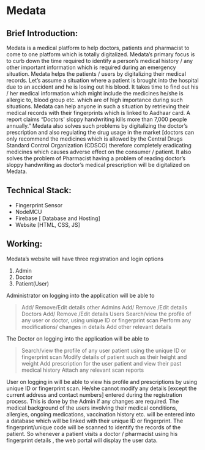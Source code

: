 # **Medata**

## **Brief Introduction:**

Medata is a medical platform to help doctors, patients and pharmacist to come to one platform which is totally digitalized. Medata’s primary focus is to curb down the time required to identify a person’s medical history / any other important information which is required during an emergency situation.
Medata helps the patients / users by digitalizing their medical records. 
Let’s assume a situation where a patient is brought into the hospital due to an accident and he is losing out his blood.  It takes time to find out his / her medical information which might include the medicines he/she is allergic to, blood group etc. which are of high importance during such situations. Medata can help anyone in such a situation by retrieving their medical records with their fingerprints which is linked to Aadhaar card. 
A report claims “Doctors' sloppy handwriting kills more than 7,000 people annually.” Medata also solves such problems by digitalizing the doctor’s prescription and also regulating the drug usage in the market [doctors can only recommend the medicines which is allowed by the Central Drugs Standard Control Organization (CDSCO) therefore completely eradicating medicines which causes adverse effect on the consumer / patient. 
It also solves the problem of Pharmacist having a problem of reading doctor’s sloppy handwriting as doctor’s medical prescription will be digitalized on Medata. 

## **Technical Stack:**
-	Fingerprint Sensor 
-	NodeMCU
-	Firebase [ Database and Hosting]
-	Website [HTML, CSS, JS]


## **Working:**
Medata’s website will have three registration and login options 
1. Admin 
2. Doctor 
3. Patient(User)

Administrator on logging into the application will be able to 
>Add/ Remove/Edit details other Admins
>Add/ Remove /Edit details Doctors
>Add/ Remove /Edit details Users
>Search/view the profile of any user or doctor, using unique ID or fingerprint scan
>Perform any modifications/ changes in details
>Add other relevant details 

The Doctor on logging into the application will be able to
>Search/view the profile of any user patient using the unique ID or fingerprint scan
>Modify details of patient such as their height and weight
>Add prescription for the user patient and view their past medical history
>Attach any relevant scan reports

User on logging in will be able to view his profile and prescriptions by using unique ID or fingerprint scan. He/she cannot modify any details [except the current address and contact numbers] entered during the registration process. This is done by the Admin if any changes are required.
The medical background of the users involving their medical conditions, allergies, ongoing medications, vaccination history etc. will be entered into a database which will be linked with their unique ID or fingerprint.  The fingerprint/unique code will be scanned to identify the records of the patient.
So whenever a patient visits a doctor / pharmacist using his fingerprint details , the web portal will display the user data. 
